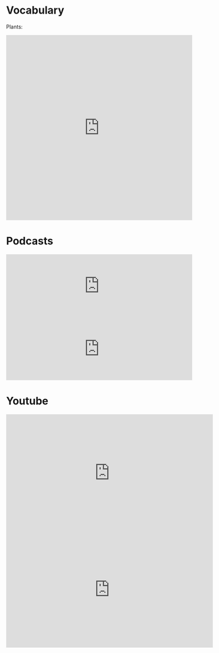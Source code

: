 


Vocabulary
=========
Plants:

<iframe src="https://quizlet.com/507331571/flashcards/embed?i=7u4xy&x=1jj1" height="500" width="100%" style="border:0"></iframe>


Podcasts
=======

<iframe src="https://www.listennotes.com/embedded/e/83ec665b9fe44240a3361622cb8e0493/" height="170px" width="100%" style="width: 1px; min-width: 100%;" frameborder="0" scrolling="no"></iframe>

<iframe src="https://www.listennotes.com/embedded/e/30972ab7336c4008826fbaf5363a448b/" height="170px" width="100%" style="width: 1px; min-width: 100%;" loading="lazy" frameborder="0" scrolling="no"></iframe>


Youtube
=======

<iframe width="560" height="315" src="https://www.youtube.com/embed/EcqiiUc4ano" frameborder="0" allow="accelerometer; autoplay; encrypted-media; gyroscope; picture-in-picture" allowfullscreen></iframe>

<iframe width="560" height="315" src="https://www.youtube.com/embed/mZ5OohqO9b4" frameborder="0" allow="accelerometer; autoplay; clipboard-write; encrypted-media; gyroscope; picture-in-picture" allowfullscreen></iframe>

<!--stackedit_data:
eyJoaXN0b3J5IjpbMTM4NDU5NDg5MF19
-->